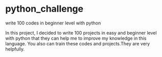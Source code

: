 # python_challenge
write 100 codes in beginner level with python


In this project, I decided to write 100 projects in easy and beginner level with python that they can help me to improve my knowledge in this language.
You also can train these codes and projects.They are very helpfully. 
